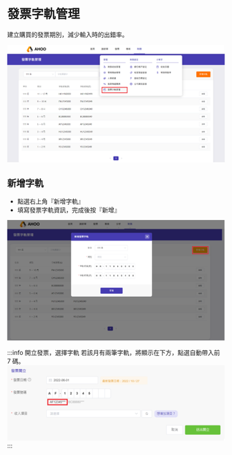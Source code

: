 # 發票字軌管理

建立購買的發票期別，減少輸入時的出錯率。

![發票字軌管理](./invoice-serial-number.png)

## 新增字軌

- 點選右上角『新增字軌』
- 填寫發票字軌資訊，完成後按『新增』

![新增字軌](./new.png)

:::info 開立發票，選擇字軌
若該月有兩筆字軌，將顯示在下方，點選自動帶入前 7 碼。 　
![選擇字軌](./invoice.png)
:::
